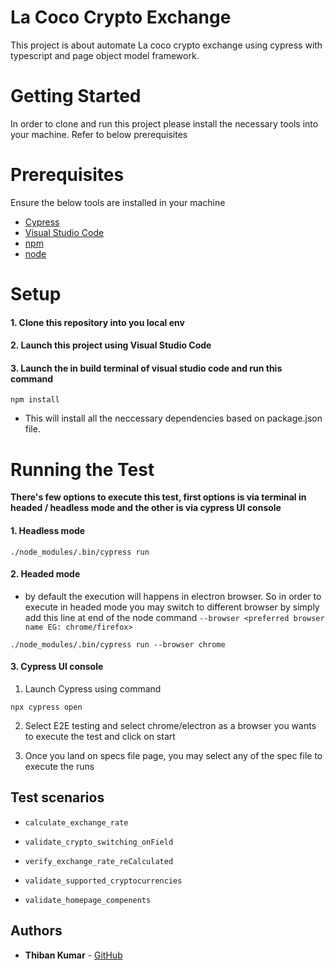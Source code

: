 # La Coco Crypto Exchange

This project is about automate La coco crypto exchange using cypress with typescript and page object model framework. 

# Getting Started

In order to clone and run this project please install the necessary tools into your machine. Refer to below prerequisites

# Prerequisites

Ensure the below tools are installed in your machine
- [Cypress](https://docs.cypress.io/guides/getting-started/installing-cypress)
- [Visual Studio Code](https://code.visualstudio.com/download)
- [npm](https://docs.npmjs.com/downloading-and-installing-node-js-and-npm)
- [node](https://nodejs.dev/en/learn/how-to-install-nodejs/)

# Setup

#### 1. Clone this repository into you local env
#### 2. Launch this project using Visual Studio Code
#### 3. Launch the in build terminal of visual studio code and run this command
```
npm install
```
- This will install all the neccessary dependencies based on package.json file.

# Running the Test

**There's few options to execute this test, first options is via terminal in headed / headless mode and the other is via cypress UI console** 

#### **1. Headless mode** 
```
./node_modules/.bin/cypress run 
```

#### **2. Headed mode**
- by default the execution will happens in electron browser. So in order to execute in headed mode you may switch to different browser by simply add this line at end of the node command `--browser <preferred browser name EG: chrome/firefox>`  
```
./node_modules/.bin/cypress run --browser chrome
```

#### **3. Cypress UI console**  

1. Launch Cypress using command 
```
npx cypress open
```
2. Select E2E testing and select chrome/electron as a browser you wants to execute the test and click on start

3. Once you land on specs file page, you may select any of the spec file to execute the runs

## Test scenarios

- `calculate_exchange_rate`

- `validate_crypto_switching_onField`

- `verify_exchange_rate_reCalculated`

- `validate_supported_cryptocurrencies`

- `validate_homepage_compenents`

## Authors

  - **Thiban Kumar** -
    [GitHub](https://github.com/TK1197)
